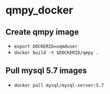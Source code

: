 # qmpy_docker

## Create qmpy image 
  - `export DOCKERID=oqmduser`
  - `docker build -t $DOCKERID/qmpy .`
  
## Pull mysql 5.7 images
  - `docker pull mysql/mysql-server:5.7`
